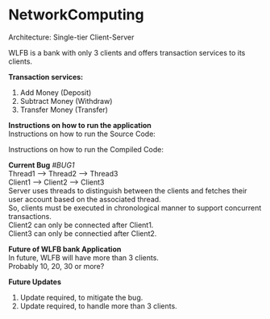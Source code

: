 # NetworkComputing
Architecture: Single-tier Client-Server

WLFB is a bank with only 3 clients and offers transaction services to its clients. 

**Transaction services:**
1) Add Money (Deposit)
2) Subtract Money (Withdraw)
3) Transfer Money (Transfer)

**Instructions on how to run the application** <br />
Instructions on how to run the Source Code:<br />

Instructions on how to run the Compiled Code:<br />

**Current Bug**
_#BUG1_<br />
Thread1 --> Thread2 --> Thread3 <br />
Client1 --> Client2 --> Client3<br />
Server uses threads to distinguish between the clients and fetches their user account based on the associated thread.<br />
So, clients must be executed in chronological manner to support concurrent transactions.<br />
Client2 can only be connected after Client1.<br />
Client3 can only be connectied after Client2.<br />

**Future of WLFB bank Application**<br />
In future, WLFB will have more than 3 clients. <br />
Probably 10, 20, 30 or more? <br />

**Future Updates**
1) Update required, to mitigate the bug.
2) Update required, to handle more than 3 clients. 
